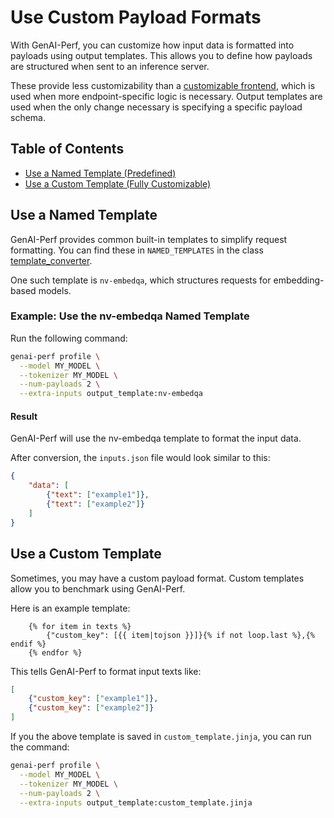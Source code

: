 <!--
Copyright (c) 2025, NVIDIA CORPORATION & AFFILIATES. All rights reserved.

Redistribution and use in source and binary forms, with or without
modification, are permitted provided that the following conditions
are met:
 * Redistributions of source code must retain the above copyright
   notice, this list of conditions and the following disclaimer.
 * Redistributions in binary form must reproduce the above copyright
   notice, this list of conditions and the following disclaimer in the
   documentation and/or other materials provided with the distribution.
 * Neither the name of NVIDIA CORPORATION nor the names of its
   contributors may be used to endorse or promote products derived
   from this software without specific prior written permission.

THIS SOFTWARE IS PROVIDED BY THE COPYRIGHT HOLDERS ``AS IS'' AND ANY
EXPRESS OR IMPLIED WARRANTIES, INCLUDING, BUT NOT LIMITED TO, THE
IMPLIED WARRANTIES OF MERCHANTABILITY AND FITNESS FOR A PARTICULAR
PURPOSE ARE DISCLAIMED.  IN NO EVENT SHALL THE COPYRIGHT OWNER OR
CONTRIBUTORS BE LIABLE FOR ANY DIRECT, INDIRECT, INCIDENTAL, SPECIAL,
EXEMPLARY, OR CONSEQUENTIAL DAMAGES (INCLUDING, BUT NOT LIMITED TO,
PROCUREMENT OF SUBSTITUTE GOODS OR SERVICES; LOSS OF USE, DATA, OR
PROFITS; OR BUSINESS INTERRUPTION) HOWEVER CAUSED AND ON ANY THEORY
OF LIABILITY, WHETHER IN CONTRACT, STRICT LIABILITY, OR TORT
(INCLUDING NEGLIGENCE OR OTHERWISE) ARISING IN ANY WAY OUT OF THE USE
OF THIS SOFTWARE, EVEN IF ADVISED OF THE POSSIBILITY OF SUCH DAMAGE.
-->

# Use Custom Payload Formats

With GenAI-Perf, you can customize how input data is formatted into payloads
using output templates. This allows you to define how payloads are
structured when sent to an inference server.

These provide less customizability than a
[customizable frontend](customizable_frontends.md), which is used when more
endpoint-specific logic is necessary. Output templates are used when
the only change necessary is specifying a specific payload schema.

## Table of Contents

- [Use a Named Template (Predefined)](#predefined)
- [Use a Custom Template (Fully Customizable)](#custom)

## Use a Named Template <a id="predefined"></a>

GenAI-Perf provides common built-in templates to simplify request formatting.
You can find these in `NAMED_TEMPLATES` in the class
[template_converter](../genai_perf/inputs/converters/template_converter.py).

One such template is `nv-embedqa`, which structures requests for
embedding-based models.

### Example: Use the nv-embedqa Named Template

Run the following command:

```bash
genai-perf profile \
  --model MY_MODEL \
  --tokenizer MY_MODEL \
  --num-payloads 2 \
  --extra-inputs output_template:nv-embedqa
```

#### Result
GenAI-Perf will use the nv-embedqa template to format the input data.

After conversion, the `inputs.json` file would look similar to this:

```json
{
    "data": [
        {"text": ["example1"]},
        {"text": ["example2"]}
    ]
}
```

## Use a Custom Template <a id="custom"></a>

Sometimes, you may have a custom payload format.
Custom templates allow you to benchmark using GenAI-Perf.

Here is an example template:
```
    {% for item in texts %}
        {"custom_key": [{{ item|tojson }}]}{% if not loop.last %},{% endif %}
    {% endfor %}
```

This tells GenAI-Perf to format input texts like:

```json
[
    {"custom_key": ["example1"]},
    {"custom_key": ["example2"]}
]
```

If you the above template is saved in `custom_template.jinja`,
you can run the command:

```bash
genai-perf profile \
  --model MY_MODEL \
  --tokenizer MY_MODEL \
  --num-payloads 2 \
  --extra-inputs output_template:custom_template.jinja
```
